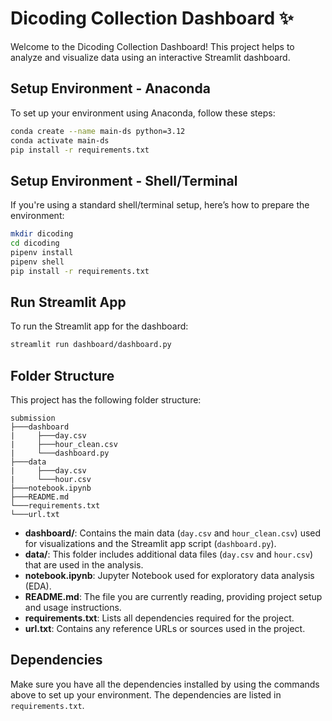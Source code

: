 # Dicoding Collection Dashboard ✨

Welcome to the Dicoding Collection Dashboard! This project helps to analyze and visualize data using an interactive Streamlit dashboard.

## Setup Environment - Anaconda

To set up your environment using Anaconda, follow these steps:

```sh
conda create --name main-ds python=3.12
conda activate main-ds
pip install -r requirements.txt
```

## Setup Environment - Shell/Terminal

If you're using a standard shell/terminal setup, here’s how to prepare the environment:

```sh
mkdir dicoding
cd dicoding
pipenv install
pipenv shell
pip install -r requirements.txt
```

## Run Streamlit App

To run the Streamlit app for the dashboard:

```sh
streamlit run dashboard/dashboard.py
```

## Folder Structure

This project has the following folder structure:

```
submission
├───dashboard
|     ├───day.csv
|     ├───hour_clean.csv
|     └───dashboard.py
├───data
|     ├───day.csv
|     └───hour.csv
├───notebook.ipynb
├───README.md
└───requirements.txt
└───url.txt
```

- **dashboard/**: Contains the main data (`day.csv` and `hour_clean.csv`) used for visualizations and the Streamlit app script (`dashboard.py`).
- **data/**: This folder includes additional data files (`day.csv` and `hour.csv`) that are used in the analysis.
- **notebook.ipynb**: Jupyter Notebook used for exploratory data analysis (EDA).
- **README.md**: The file you are currently reading, providing project setup and usage instructions.
- **requirements.txt**: Lists all dependencies required for the project.
- **url.txt**: Contains any reference URLs or sources used in the project.

## Dependencies

Make sure you have all the dependencies installed by using the commands above to set up your environment. The dependencies are listed in `requirements.txt`.